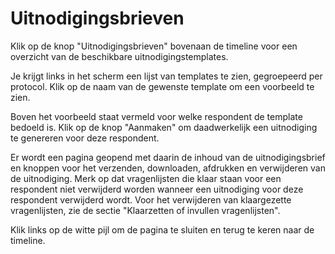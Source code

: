 # Uitnodigingsbrieven

Klik op de knop "Uitnodigingsbrieven" bovenaan de timeline voor een overzicht van de beschikbare uitnodigingstemplates.

<screenshot src="/screenshots/dossier_invite0.png" />

Je krijgt links in het scherm een lijst van templates te zien, gegroepeerd per protocol. Klik op de naam van de gewenste template om een voorbeeld te zien.

<screenshot src="/screenshots/dossier_invite1.png" />

Boven het voorbeeld staat vermeld voor welke respondent de template bedoeld is.
Klik op de knop "Aanmaken" om daadwerkelijk een uitnodiging te genereren voor deze respondent.

<screenshot src="/screenshots/dossier_invite2.png" />

Er wordt een pagina geopend met daarin de inhoud van de uitnodigingsbrief en knoppen voor het verzenden, downloaden, afdrukken en verwijderen van de uitnodiging. Merk op dat vragenlijsten die klaar staan voor een respondent niet verwijderd worden wanneer een uitnodiging voor deze respondent verwijderd wordt. Voor het verwijderen van klaargezette vragenlijsten, zie de sectie "Klaarzetten of invullen vragenlijsten".

Klik links op de witte pijl om de pagina te sluiten en terug te keren naar de timeline.

<screenshot src="/screenshots/dossier_invites_edit1.png" />
